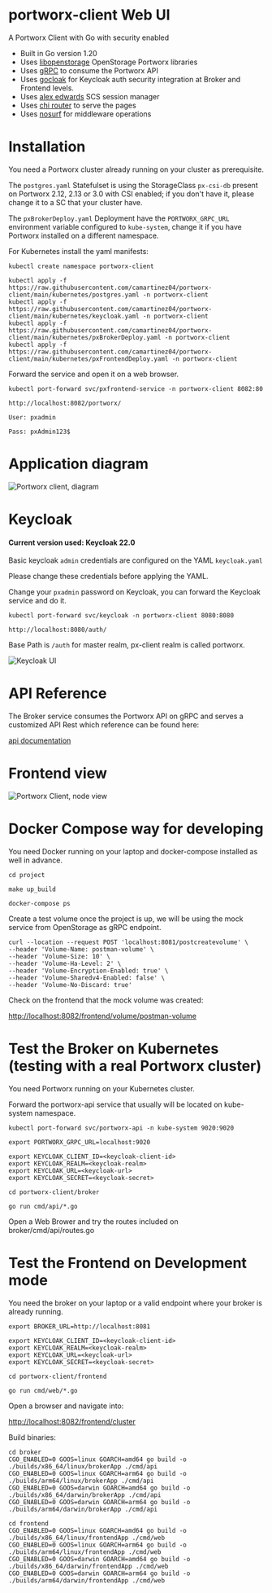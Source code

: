 # portworx-client Web UI
A Portworx Client with Go with security enabled

- Built in Go version 1.20
- Uses [libopenstorage](https://github.com/libopenstorage/openstorage-sdk-clients) OpenStorage Portworx libraries
- Uses [gRPC](https://pkg.go.dev/google.golang.org/grpc) to consume the Portworx API
- Uses [gocloak](https://github.com/Nerzal/gocloak) for Keycloak auth security integration at Broker and Frontend levels.
- Uses [alex edwards](https://github.com/alexedwards/scs) SCS session manager
- Uses [chi router](https://github.com/go-chi/chi) to serve the pages
- Uses [nosurf](https://github.com/justinas/nosurf) for middleware operations

# Installation

You need a Portworx cluster already running on your cluster as prerequisite.

The `postgres.yaml` Statefulset is using the StorageClass `px-csi-db` present on Portworx 2.12, 2.13 or 3.0 with CSI enabled; if you don't have it, please change it to a SC that your cluster have.

The `pxBrokerDeploy.yaml` Deployment have the `PORTWORX_GRPC_URL` environment variable configured to `kube-system`, change it if you have Portworx installed on a different namespace.

For Kubernetes install the yaml manifests: 

```
kubectl create namespace portworx-client

kubectl apply -f https://raw.githubusercontent.com/camartinez04/portworx-client/main/kubernetes/postgres.yaml -n portworx-client
kubectl apply -f https://raw.githubusercontent.com/camartinez04/portworx-client/main/kubernetes/keycloak.yaml -n portworx-client
kubectl apply -f https://raw.githubusercontent.com/camartinez04/portworx-client/main/kubernetes/pxBrokerDeploy.yaml -n portworx-client
kubectl apply -f https://raw.githubusercontent.com/camartinez04/portworx-client/main/kubernetes/pxFrontendDeploy.yaml -n portworx-client

```

Forward the service and open it on a web browser.

```
kubectl port-forward svc/pxfrontend-service -n portworx-client 8082:80

http://localhost:8082/portworx/ 

```

`User: pxadmin`

`Pass: pxAdmin123$`

# Application diagram

![Portworx client, diagram](./images/px-client-diagram.png)

# Keycloak

#### Current version used: Keycloak 22.0

Basic keycloak `admin` credentials are configured on the YAML `keycloak.yaml` 

Please change these credentials before applying the YAML.

Change your `pxadmin` password on Keycloak, you can forward the Keycloak service and do it. 

```
kubectl port-forward svc/keycloak -n portworx-client 8080:8080

http://localhost:8080/auth/ 

```

Base Path is `/auth` for master realm, px-client realm is called portworx.

![Keycloak UI](./images/keycloak.png)

# API Reference

The Broker service consumes the Portworx API on gRPC and serves a customized API Rest which reference can be found here:

[api documentation](https://documenter.getpostman.com/view/17794050/VUqpsxJW)

# Frontend view

![Portworx Client, node view](./images/node-view.png)

# Docker Compose way for developing

You need Docker running on your laptop and docker-compose installed as well in advance.

```
cd project

make up_build

docker-compose ps

```

Create a test volume once the project is up, we will be using the mock service from OpenStorage as gRPC endpoint.

```
curl --location --request POST 'localhost:8081/postcreatevolume' \
--header 'Volume-Name: postman-volume' \
--header 'Volume-Size: 10' \
--header 'Volume-Ha-Level: 2' \
--header 'Volume-Encryption-Enabled: true' \
--header 'Volume-Sharedv4-Enabled: false' \
--header 'Volume-No-Discard: true'

```

Check on the frontend that the mock volume was created:

[http://localhost:8082/frontend/volume/postman-volume](http://localhost:8082/frontend/volume/postman-volume) 

# Test the Broker on Kubernetes (testing with a real Portworx cluster)

You need Portworx running on your Kubernetes cluster.

Forward the portworx-api service that usually will be located on kube-system namespace.

```
kubectl port-forward svc/portworx-api -n kube-system 9020:9020

export PORTWORX_GRPC_URL=localhost:9020

export KEYCLOAK_CLIENT_ID=<keycloak-client-id>
export KEYCLOAK_REALM=<keycloak-realm>
export KEYCLOAK_URL=<keycloak-url>
export KEYCLOAK_SECRET=<keycloak-secret>

cd portworx-client/broker

go run cmd/api/*.go

```

Open a Web Brower and try the routes included on broker/cmd/api/routes.go

# Test the Frontend on Development mode

You need the broker on your laptop or a valid endpoint where your broker is already running.

```
export BROKER_URL=http://localhost:8081

export KEYCLOAK_CLIENT_ID=<keycloak-client-id>
export KEYCLOAK_REALM=<keycloak-realm>
export KEYCLOAK_URL=<keycloak-url>
export KEYCLOAK_SECRET=<keycloak-secret>

cd portworx-client/frontend

go run cmd/web/*.go

```

Open a browser and navigate into:

[http://localhost:8082/frontend/cluster](http://localhost:8082/frontend/cluster) 

Build binaries:

```
cd broker 
CGO_ENABLED=0 GOOS=linux GOARCH=amd64 go build -o ./builds/x86_64/linux/brokerApp ./cmd/api
CGO_ENABLED=0 GOOS=linux GOARCH=arm64 go build -o ./builds/arm64/linux/brokerApp ./cmd/api
CGO_ENABLED=0 GOOS=darwin GOARCH=amd64 go build -o ./builds/x86_64/darwin/brokerApp ./cmd/api
CGO_ENABLED=0 GOOS=darwin GOARCH=arm64 go build -o ./builds/arm64/darwin/brokerApp ./cmd/api

cd frontend
CGO_ENABLED=0 GOOS=linux GOARCH=amd64 go build -o ./builds/x86_64/linux/frontendApp ./cmd/web
CGO_ENABLED=0 GOOS=linux GOARCH=arm64 go build -o ./builds/arm64/linux/frontendApp ./cmd/web
CGO_ENABLED=0 GOOS=darwin GOARCH=amd64 go build -o ./builds/x86_64/darwin/frontendApp ./cmd/web
CGO_ENABLED=0 GOOS=darwin GOARCH=arm64 go build -o ./builds/arm64/darwin/frontendApp ./cmd/web
```
